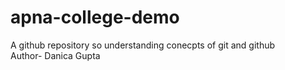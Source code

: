 # apna-college-demo
A github repository so understanding conecpts of git and github
<br>
Author- Danica Gupta
